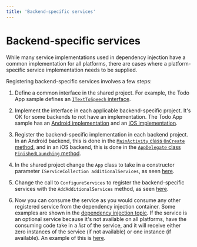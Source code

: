 ```yaml
---
title: 'Backend-specific services'
---
```


# Backend-specific services

While many service implementations used in dependency injection have a common implementation for all platforms, there are cases where a platform-specific service implementation needs to be supplied.

Registering backend-specific services involves a few steps:

1. Define a common interface in the shared project. For example, the Todo App sample defines an [`ITextToSpeech` interface](https://github.com/xamarin/MobileBlazorBindings/blob/master/samples/MobileBlazorBindingsTodoSample/MobileBlazorBindingsTodo/ITextToSpeech.cs).

1. Implement the interface in each applicable backend-specific project. It's OK for some backends to not have an implementation. The Todo App sample has an [Android implementation](https://github.com/xamarin/MobileBlazorBindings/blob/master/samples/MobileBlazorBindingsTodoSample/MobileBlazorBindingsTodo.Android/TextToSpeech_Android.cs) and an [iOS implementation](https://github.com/xamarin/MobileBlazorBindings/blob/master/samples/MobileBlazorBindingsTodoSample/MobileBlazorBindingsTodo.iOS/TextToSpeech_iOS.cs).

1. Register the backend-specific implementation in each backend project. In an Android backend, this is done in the [`MainActivity` class `OnCreate` method](https://github.com/xamarin/MobileBlazorBindings/blob/master/samples/MobileBlazorBindingsTodoSample/MobileBlazorBindingsTodo.Android/MainActivity.cs#L26-L30), and in an iOS backend, this is done in the [`AppDelegate` class `FinishedLaunching` method](https://github.com/xamarin/MobileBlazorBindings/blob/master/samples/MobileBlazorBindingsTodoSample/MobileBlazorBindingsTodo.iOS/AppDelegate.cs#L24-L28).

1. In the shared project change the `App` class to take in a constructor parameter `IServiceCollection additionalServices`, as seen [here](https://github.com/xamarin/MobileBlazorBindings/blob/master/samples/MobileBlazorBindingsTodoSample/MobileBlazorBindingsTodo/App.cs#L12).

1. Change the call to `ConfigureServices` to register the backend-specific services with the `AddAdditionalServices` method, as seen [here](https://github.com/xamarin/MobileBlazorBindings/blob/master/samples/MobileBlazorBindingsTodoSample/MobileBlazorBindingsTodo/App.cs#L17-L21).

1. Now you can consume the service as you would consume any other registered service from the dependency injection container. Some examples are shown in the [dependency injection topic](dependency-injection.md). If the service is an optional service because it's not available on all platforms, have the consuming code take in a _list_ of the service, and it will receive either zero instances of the service (if not available) or one instance (if available). An example of this is [here](https://github.com/xamarin/MobileBlazorBindings/blob/master/samples/MobileBlazorBindingsTodoSample/MobileBlazorBindingsTodo/TodoEntryDetails.razor#L2).
